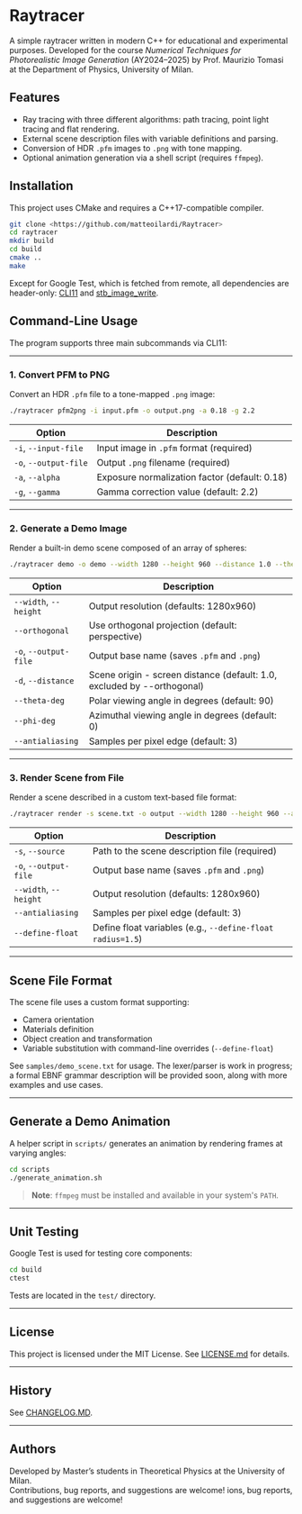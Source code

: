 # Raytracer

A simple raytracer written in modern C++ for educational and experimental purposes. Developed for the course *Numerical Techniques for Photorealistic Image Generation* (AY2024–2025) by Prof. Maurizio Tomasi at the Department of Physics, University of Milan.

## Features

- Ray tracing with three different algorithms: path tracing, point light tracing and flat rendering.
- External scene description files with variable definitions and parsing.
- Conversion of HDR `.pfm` images to `.png` with tone mapping.
- Optional animation generation via a shell script (requires `ffmpeg`).

## Installation

This project uses CMake and requires a C++17-compatible compiler.

```bash
git clone <https://github.com/matteoilardi/Raytracer>
cd raytracer
mkdir build
cd build
cmake ..
make
```

Except for Google Test, which is fetched from remote, all dependencies are header-only: [CLI11](https://github.com/CLIUtils/CLI11) and [stb_image_write](https://github.com/nothings/stb).

## Command-Line Usage

The program supports three main subcommands via CLI11:

---

### 1. Convert PFM to PNG

Convert an HDR `.pfm` file to a tone-mapped `.png` image:

```bash
./raytracer pfm2png -i input.pfm -o output.png -a 0.18 -g 2.2
```

| Option               | Description                                     |
|----------------------|-------------------------------------------------|
| `-i`, `--input-file` | Input image in `.pfm` format (required)         |
| `-o`, `--output-file`| Output `.png` filename (required)               |
| `-a`, `--alpha`      | Exposure normalization factor (default: 0.18)   |
| `-g`, `--gamma`      | Gamma correction value (default: 2.2)           |

---

### 2. Generate a Demo Image

Render a built-in demo scene composed of an array of spheres:

```bash
./raytracer demo -o demo --width 1280 --height 960 --distance 1.0 --theta-deg 90 --phi-deg 0 --antialiasing 3
```

| Option               | Description                                                               |
|----------------------|---------------------------------------------------------------------------|
| `--width`, `--height`| Output resolution (defaults: 1280x960)                                    |
| `--orthogonal`       | Use orthogonal projection (default: perspective)                          |
| `-o`, `--output-file`| Output base name (saves `.pfm` and `.png`)                                |
| `-d`, `--distance`   | Scene origin - screen distance (default: 1.0, excluded by --orthogonal)   |
| `--theta-deg`        | Polar viewing angle in degrees (default: 90)                              |
| `--phi-deg`          | Azimuthal viewing angle in degrees (default: 0)                           |
| `--antialiasing`     | Samples per pixel edge (default: 3)                                       |

---

### 3. Render Scene from File

Render a scene described in a custom text-based file format:

```bash
./raytracer render -s scene.txt -o output --width 1280 --height 960 --antialiasing 3 --define-float radius=1.5
```

| Option               | Description                                           |
|----------------------|-------------------------------------------------------|
| `-s`, `--source`     | Path to the scene description file (required)         |
| `-o`, `--output-file`| Output base name (saves `.pfm` and `.png`)            |
| `--width`, `--height`| Output resolution (defaults: 1280x960)                |
| `--antialiasing`     | Samples per pixel edge (default: 3)                   |
| `--define-float`     | Define float variables (e.g., `--define-float radius=1.5`) |

---

## Scene File Format

The scene file uses a custom format supporting:
- Camera orientation
- Materials definition
- Object creation and transformation
- Variable substitution with command-line overrides (`--define-float`)

See `samples/demo_scene.txt` for usage. The lexer/parser is work in progress; a formal EBNF grammar description will be provided soon, along with more examples and use cases.

---

## Generate a Demo Animation

A helper script in `scripts/` generates an animation by rendering frames at varying angles:

```bash
cd scripts
./generate_animation.sh
```

> **Note**: `ffmpeg` must be installed and available in your system's `PATH`.

---

## Unit Testing

Google Test is used for testing core components:

```bash
cd build
ctest
```

Tests are located in the `test/` directory.

---

## License

This project is licensed under the MIT License. See [LICENSE.md](https://github.com/matteoilardi/Raytracer/blob/main/LICENSE.md) for details.

---

## History

See [CHANGELOG.MD](https://github.com/matteoilardi/Raytracer/blob/main/CHANGELOG.md).

---

## Authors

Developed by Master’s students in Theoretical Physics at the University of Milan.  
Contributions, bug reports, and suggestions are welcome!
ions, bug reports, and suggestions are welcome!